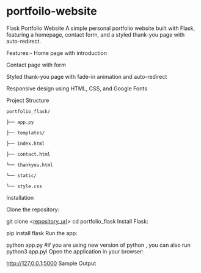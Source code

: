 # portfoilo-website
Flask Portfolio Website
A simple personal portfolio website built with Flask, featuring a homepage, contact form, and a styled thank-you page with auto-redirect.

Features:-
Home page with introduction

Contact page with form

Styled thank-you page with fade-in animation and auto-redirect

Responsive design using HTML, CSS, and Google Fonts

Project Structure

    portfolio_flask/

    ├── app.py

    ├── templates/

    ├── index.html

    ├── contact.html

    └── thankyou.html

    └── static/

    └── style.css
    
Installation

Clone the repository:

git clone <[repository_url](https://github.com/Madhumad36/portofolio_flask_website)>
cd portfolio_flask
Install Flask:

pip install flask
Run the app:

python app.py
#if you are using new version of python , you can also run
python3 app.pyi 
Open the application in your browser:

http://127.0.0.1:5000
Sample Output

